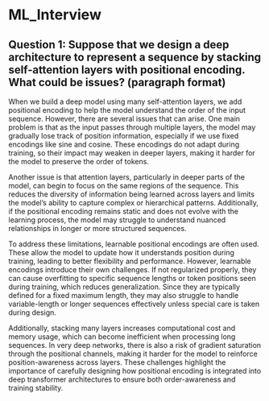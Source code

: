 # ML_Interview
## **Question 1:** Suppose that we design a deep architecture to represent a sequence by stacking self-attention layers with positional encoding. What could be issues? (paragraph format)


When we build a deep model using many self-attention layers, we add positional encoding to help the model understand the order of the input sequence. However, there are several issues that can arise. One main problem is that as the input passes through multiple layers, the model may gradually lose track of position information, especially if we use fixed encodings like sine and cosine. These encodings do not adapt during training, so their impact may weaken in deeper layers, making it harder for the model to preserve the order of tokens.

Another issue is that attention layers, particularly in deeper parts of the model, can begin to focus on the same regions of the sequence. This reduces the diversity of information being learned across layers and limits the model’s ability to capture complex or hierarchical patterns. Additionally, if the positional encoding remains static and does not evolve with the learning process, the model may struggle to understand nuanced relationships in longer or more structured sequences.

To address these limitations, learnable positional encodings are often used. These allow the model to update how it understands position during training, leading to better flexibility and performance. However, learnable encodings introduce their own challenges. If not regularized properly, they can cause overfitting to specific sequence lengths or token positions seen during training, which reduces generalization. Since they are typically defined for a fixed maximum length, they may also struggle to handle variable-length or longer sequences effectively unless special care is taken during design.

Additionally, stacking many layers increases computational cost and memory usage, which can become inefficient when processing long sequences. In very deep networks, there is also a risk of gradient saturation through the positional channels, making it harder for the model to reinforce position-awareness across layers. These challenges highlight the importance of carefully designing how positional encoding is integrated into deep transformer architectures to ensure both order-awareness and training stability.
